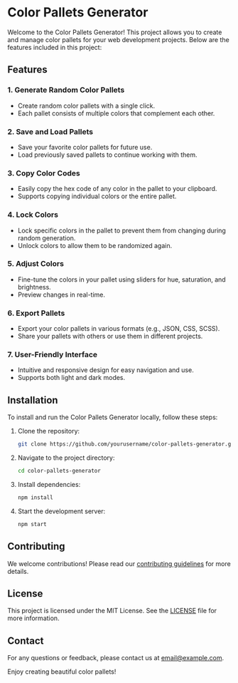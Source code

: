 # Color Pallets Generator

Welcome to the Color Pallets Generator! This project allows you to create and manage color pallets for your web development projects. Below are the features included in this project:

## Features

### 1. Generate Random Color Pallets

- Create random color pallets with a single click.
- Each pallet consists of multiple colors that complement each other.

### 2. Save and Load Pallets

- Save your favorite color pallets for future use.
- Load previously saved pallets to continue working with them.

### 3. Copy Color Codes

- Easily copy the hex code of any color in the pallet to your clipboard.
- Supports copying individual colors or the entire pallet.

### 4. Lock Colors

- Lock specific colors in the pallet to prevent them from changing during random generation.
- Unlock colors to allow them to be randomized again.

### 5. Adjust Colors

- Fine-tune the colors in your pallet using sliders for hue, saturation, and brightness.
- Preview changes in real-time.

### 6. Export Pallets

- Export your color pallets in various formats (e.g., JSON, CSS, SCSS).
- Share your pallets with others or use them in different projects.

### 7. User-Friendly Interface

- Intuitive and responsive design for easy navigation and use.
- Supports both light and dark modes.

## Installation

To install and run the Color Pallets Generator locally, follow these steps:

1. Clone the repository:
   ```bash
   git clone https://github.com/yourusername/color-pallets-generator.git
   ```
2. Navigate to the project directory:
   ```bash
   cd color-pallets-generator
   ```
3. Install dependencies:
   ```bash
   npm install
   ```
4. Start the development server:
   ```bash
   npm start
   ```

## Contributing

We welcome contributions! Please read our [contributing guidelines](CONTRIBUTING.md) for more details.

## License

This project is licensed under the MIT License. See the [LICENSE](LICENSE) file for more information.

## Contact

For any questions or feedback, please contact us at [email@example.com](mailto:email@example.com).

Enjoy creating beautiful color pallets!
